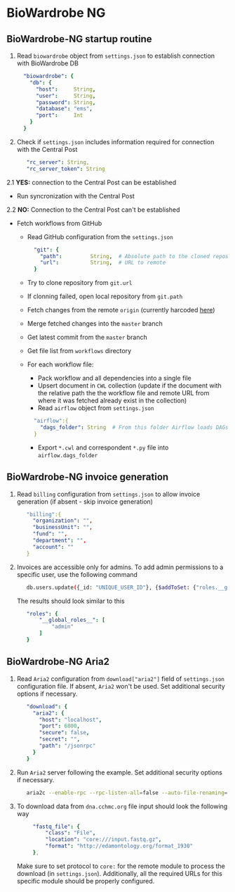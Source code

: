 # BioWardrobe NG

## BioWardrobe-NG startup routine

1. Read `biowardrobe` object from `settings.json` to establish connection with BioWardrobe DB

   ```yaml
     "biowardrobe": {
       "db": {
         "host":     String,
         "user":     String,
         "password": String,
         "database": "ems",
         "port":     Int
       }
     }
    ```
2. Check if `settings.json` includes information required for connection with the Central Post

   ```yaml
      "rc_server": String,
      "rc_server_token": String
   ```

2.1 **YES:** connection to the Central Post can be established

- Run syncronization with the Central Post

2.2 **NO:** Connection to the Central Post can't be established

- Fetch workflows from GitHub
    - Read GitHub configuration from the `settings.json`

      ```yaml
        "git": {
          "path":         String,  # Absolute path to the cloned repository
          "url":          String,  # URL to remote
        }
        ```
    - Try to clone repository from `git.url`
    - If clonning failed, open local repository from `git.path`
    - Fetch changes from the remote `origin` (currently harcoded [here](https://github.com/Barski-lab/biowardrobe-ng/blob/6fa9ab80999ee5920d2c275e30827d07e3281307/imports/server/methods/git.ts#L17))
    - Merge fetched changes into the `master` branch
    - Get latest commit from the `master` branch
    - Get file list from `workflows` directory
    - For each workflow file:
        - Pack workflow and all dependencies into a single file
        - Upsert document in `CWL` collection (update if the document with the relative path the the workflow file and remote URL from where it was fetched already exist in the collection)
        - Read `airflow` object from `settings.json`
        ```yaml
          "airflow":{
            "dags_folder": String  # From this folder Airflow loads DAGs
          }
        ```
        - Export `*.cwl` and correspondent `*.py` file into `airflow.dags_folder`

## BioWardrobe-NG invoice generation

1. Read `billing` configuration from `settings.json` to allow invoice generation (if absent - skip invoice generation)

   ```yaml
      "billing":{
        "organization": "",
        "businessUnit": "",
        "fund": "",
        "department": "",
        "account": ""
      }
   ```
2. Invoices are accessible only for admins. To add admin permissions to a specific user, use the following command

   ```bash
      db.users.update({_id: "UNIQUE_USER_ID"}, {$addToSet: {"roles.__global_roles__":"admin"}})
   ```
   The results should look similar to this
   ```yaml
      "roles": {
          "__global_roles__": [
              "admin"
          ]
      }
   ```

## BioWardrobe-NG Aria2

1. Read `Aria2` configuration from `download["aria2"]` field of `settings.json` configuration file. If absent, `Aria2` won't be used. Set additional security options if necessary.

   ```yaml
      "download": {
        "aria2": {
          "host": "localhost",
          "port": 6800,
          "secure": false,
          "secret": "",
          "path": "/jsonrpc"
        }
      }
    ```

2. Run `Aria2` server following the example. Set additional security options if necessary.

   ```bash
      aria2c --enable-rpc --rpc-listen-all=false --auto-file-renaming=false --rpc-listen-port=6800 --console-log-level=debug
   ```
3. To download data from `dna.cchmc.org` file input should look the following way
   ```yaml
        "fastq_file": {
            "class": "File",
            "location": "core:///input.fastq.gz",
            "format": "http://edamontology.org/format_1930"
        },
   ```
   Make sure to set protocol to `core:` for the remote module to process the download (in `settings.json`). Additionally, all the required URLs for this specific module should be properly configured.